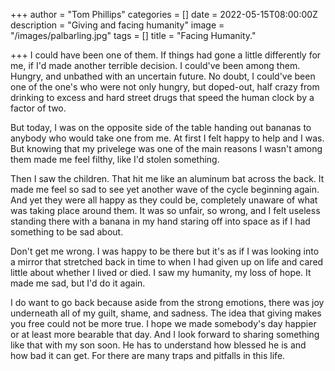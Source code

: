 +++
author = "Tom Phillips"
categories = []
date = 2022-05-15T08:00:00Z
description = "Giving and facing humanity"
image = "/images/palbarling.jpg"
tags = []
title = "Facing Humanity."

+++
I could have been one of them. If things had gone a little differently for me, if I'd made another terrible decision. I could've been among them. Hungry, and unbathed with an uncertain future. No doubt, I could've been one of the one's who were not only hungry, but doped-out, half crazy from drinking to excess and hard street drugs that speed the human clock by a factor of two.

But today, I was on the opposite side of the table handing out bananas to anybody who would take one from me. At first I felt happy to help and I was. But knowing that my privelege was one of the main reasons I wasn't among them made me feel filthy, like I'd stolen something.

Then I saw the children. That hit me like an aluminum bat across the back. It made me feel so sad to see yet another wave of the cycle beginning again. And yet they were all happy as they could be, completely unaware of what was taking place around them. It was so unfair, so wrong, and I felt useless standing there with a banana in my hand staring off into space as if I had something to be sad about.

Don't get me wrong. I was happy to be there but it's as if I was looking into a mirror that stretched back in time to when I had given up on life and cared little about whether I lived or died. I saw my humanity, my loss of hope. It made me sad, but I'd do it again.

I do want to go back because aside from the strong emotions, there was joy underneath all of my guilt, shame, and sadness. The idea that giving makes you free could not be more true. I hope we made somebody's day happier or at least more bearable that day. And I look forward to sharing something like that with my son soon. He has to understand how blessed he is and how bad it can get. For there are many traps and pitfalls in this life.
